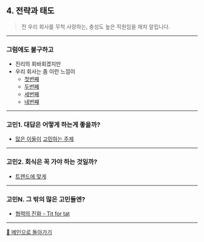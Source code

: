 ## 4. 전략과 태도
> 전 우리 회사를 무척 사랑하는, 충성도 높은 직원임을 재차 알립니다.

***

### 그럼에도 불구하고
- 진리의 회바회겠지만
- 우리 회사는 좀 이런 느낌이
  - [첫번째](./img/comp1.jfif)
  - [두번째](./img/comp2.jfif)
  - [세번째](./img/comp3.jpeg)
  - [네번째](./img/comp4.jfif)

***

### 고민1. 대답은 어떻게 하는게 좋을까?
- [많은 이들이](./img/att11.webp) [고민하는 주제](./img/att12.jfif)

***

### 고민2. 회식은 꼭 가야 하는 것일까?
- [트렌드에 맞게](./img/att1.jfif)

***

### 고민N. 그 밖의 많은 고민들엔?
- [협력의 진화 - Tit for tat](./pt/titfortat.pdf)

***

[🚀 메인으로 돌아가기](./main.html)